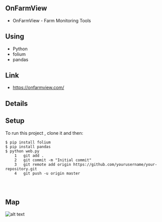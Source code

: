 ## OnFarmView
* OnFarmView - Farm Monitoring Tools


## Using
* Python
* folium
* pandas

## Link
* https://onfarmview.com/

## Details


## Setup
To run this project , clone it and then:
```
$ pip install folium
$ pip install pandas
$ python web.py
    1 	git add .
    2 	git commit -m "Initial commit"
    3 	git remote add origin https://github.com/yourusername/your-repository.git
    4 	git push -u origin master




```

## Map
![alt text](https://github.com/thaitranphd/onfarm/blob/ab987ba21291e4ee3701fca37b9828b6c2467906/Capture.PNG)
